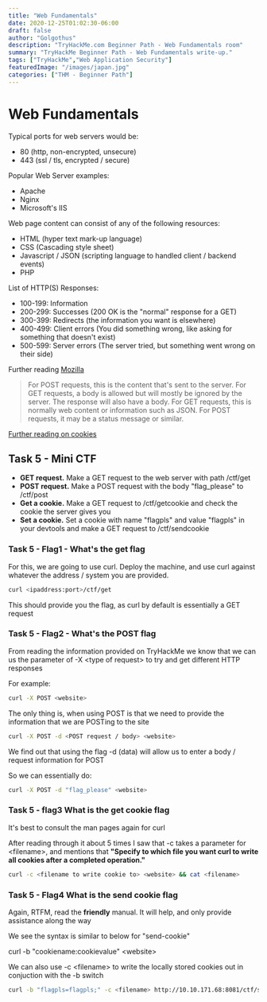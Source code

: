 ```yaml
---
title: "Web Fundamentals"
date: 2020-12-25T01:02:30-06:00
draft: false
author: "Golgothus"
description: "TryHackMe.com Beginner Path - Web Fundamentals room"
summary: "TryHackMe Beginner Path - Web Fundamentals write-up."
tags: ["TryHackMe","Web Application Security"]
featuredImage: "/images/japan.jpg"
categories: ["THM - Beginner Path"]
---
```

# Web Fundamentals

Typical ports for web servers would be:

- 80 (http, non-encrypted, unsecure)
- 443 (ssl / tls, encrypted / secure)

Popular Web Server examples:

- Apache
- Nginx
- Microsoft's IIS

Web page content can consist of any of the following resources:

- HTML (hyper text mark-up language)
- CSS (Cascading style sheet)
- Javascript / JSON (scripting language to handled client / backend events)
- PHP

List of HTTP(S) Responses:

- 100-199: Information
- 200-299: Successes (200 OK is the "normal" response for a GET)
- 300-399: Redirects (the information you want is elsewhere)
- 400-499: Client errors (You did something wrong, like asking for something that doesn't exist)
- 500-599: Server errors (The server tried, but something went wrong on their side)

Further reading [Mozilla](https://developer.mozilla.org/en-US/docs/Web/HTTP/Status)

>For POST requests, this is the content that's sent to the server. For GET requests, a body is allowed but will mostly be ignored by the server. The response will also have a body. For GET requests, this is normally web content or information such as JSON. For POST requests, it may be a status message or similar.

[Further reading on cookies](https://developer.mozilla.org/en-US/docs/Web/HTTP/Cookies)

## Task 5 - Mini CTF

- **GET request.** Make a GET request to the web server with path /ctf/get
- **POST request.** Make a POST request with the body "flag_please" to /ctf/post
- **Get a cookie.** Make a GET request to /ctf/getcookie and check the cookie the server gives you
- **Set a cookie.** Set a cookie with name "flagpls" and value "flagpls" in your devtools and make a GET request to /ctf/sendcookie

### Task 5 - Flag1 - What's the get flag

For this, we are going to use curl. Deploy the machine, and use curl against whatever the address / system you are provided.

```bash
curl <ipaddress:port>/ctf/get
```

This should provide you the flag, as curl by default is essentially a GET request

### Task 5 - Flag2 - What's the POST flag

From reading the information provided on TryHackMe we know that we can us the parameter of -X \<type of request> to try and get different HTTP responses

For example:

```bash
curl -X POST <website>
```

The only thing is, when using POST is that we need to provide the information that we are POSTing to the site

```bash
curl -X POST -d <POST request / body> <website>
```

We find out that using the flag -d (data) will allow us to enter a body / request information for POST

So we can essentially do:

```bash
curl -X POST -d "flag_please" <website>
```

### Task 5 - flag3 What is the get cookie flag

It's best to consult the man pages again for curl

After reading through it about 5 times I saw that -c takes a parameter for \<filename>, and mentions that **"Specify to which file you want curl to write all cookies after a completed operation."**

```bash
curl -c <filename to write cookie to> <website> && cat <filename>
```

### Task 5 - Flag4 What is the send cookie flag

Again, RTFM, read the **friendly** manual. It will help, and only provide assistance along the way

We see the syntax is similar to below for "send-cookie"

curl -b "cookiename:cookievalue" \<website>

We can also use -c \<filename> to write the locally stored cookies out in conjuction with the -b switch

```bash
curl -b "flagpls=flagpls;" -c <filename> http://10.10.171.68:8081/ctf/sendcookie && cat <filename>
```
